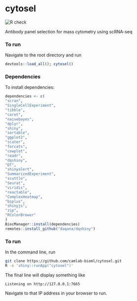 # cytosel

![R check](https://github.com/camlab-bioml/cytosel/actions/workflows/check-package.yml/badge.svg)

Antibody panel selection for mass cytometry using scRNA-seq

### To run

Navigate to the root directory and run

```r
devtools::load_all(); cytosel()
```

### Dependencies

To install dependencies:

```r
dependencies <- c(
"scran",
"SingleCellExperiment",
"tibble",
"caret",
"naivebayes",
"dplyr",
"shiny",
"sortable",
"ggplot2",
"scater",
"forcats",
"cowplot",
"readr",
"dqshiny",
"DT",
"shinyalert",
"SummarizedExperiment",
"scuttle",
"Seurat",
"viridis",
"reactable",
"ComplexHeatmap",
"bsplus",
"shinyjs",
"zip",
"RColorBrewer"
)
BiocManager::install(dependencies)
remotes::install_github("daqana/dqshiny")
```

### To run

In the command line, run

```bash
git clone https://github.com/camlab-bioml/cytosel.git
R -e 'shiny::runApp("cytosel")'
```

The final line will display something like

```
Listening on http://127.0.0.1:7665
```

Navigate to that IP address in your browser to run.
